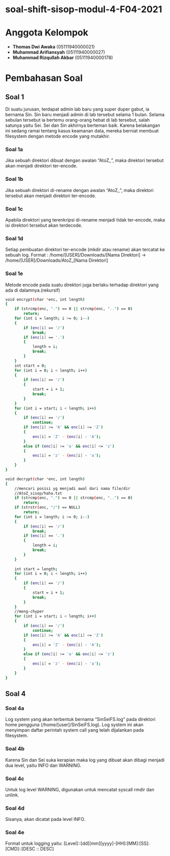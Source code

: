 # soal-shift-sisop-modul-4-F04-2021

# Anggota Kelompok
- **Thomas Dwi Awaka** (05111940000021)
- **Muhammad Arifiansyah** (05111940000027)
- **Muhammad Rizqullah Akbar** (05111940000178)

# Pembahasan Soal
## Soal 1
Di suatu jurusan, terdapat admin lab baru yang super duper gabut, ia bernama Sin. Sin baru menjadi admin di lab tersebut selama 1 bulan. Selama sebulan tersebut ia bertemu orang-orang hebat di lab tersebut, salah satunya yaitu Sei. Sei dan Sin akhirnya berteman baik. Karena belakangan ini sedang ramai tentang kasus keamanan data, mereka berniat membuat filesystem dengan metode encode yang mutakhir. 
### Soal 1a
Jika sebuah direktori dibuat dengan awalan “AtoZ_”, maka direktori tersebut akan menjadi direktori ter-encode.
### Soal 1b
Jika sebuah direktori di-rename dengan awalan “AtoZ_”, maka direktori tersebut akan menjadi direktori ter-encode.
### Soal 1c
Apabila direktori yang terenkripsi di-rename menjadi tidak ter-encode, maka isi direktori tersebut akan terdecode.
### Soal 1d
Setiap pembuatan direktori ter-encode (mkdir atau rename) akan tercatat ke sebuah log. Format : /home/[USER]/Downloads/[Nama Direktori] → /home/[USER]/Downloads/AtoZ_[Nama Direktori]
### Soal 1e
Metode encode pada suatu direktori juga berlaku terhadap direktori yang ada di dalamnya.(rekursif)
```bash
void encrypt(char *enc, int length)
{
    if (strcmp(enc, ".") == 0 || strcmp(enc, "..") == 0)
        return;
    for (int i = length; i >= 0; i--)
    {
        if (enc[i] == '/')
            break;
        if (enc[i] == '.')
        {
            length = i;
            break;
        }
    }
    int start = 0;
    for (int i = 0; i < length; i++)
    {
        if (enc[i] == '/')
        {
            start = i + 1;
            break;
        }
    }
    for (int i = start; i < length; i++)
    {
        if (enc[i] == '/')
            continue;
        if (enc[i] >= 'A' && enc[i] <= 'Z')
        {
            enc[i] = 'Z' - (enc[i] - 'A');
        }
        else if (enc[i] >= 'a' && enc[i] <= 'z')
        {
            enc[i] = 'z' - (enc[i] - 'a');
        }
    }
}

void decrypt(char *enc, int length)
{
	//mencari posisi yg menjadi awal dari nama file/dir
	//AtoZ_sisop/haha.txt
    if (strcmp(enc, ".") == 0 || strcmp(enc, "..") == 0)
        return;
    if (strstr(enc, "/") == NULL)
        return;
    for (int i = length; i >= 0; i--)
    {
        if (enc[i] == '/')
            break;
        if (enc[i] == '.')
        {
            length = i;
            break;
        }
    }
	
    int start = length;
    for (int i = 0; i < length; i++)
    {
        if (enc[i] == '/')
        {
            start = i + 1;
            break;
        }
    }
	//meng-chyper
    for (int i = start; i < length; i++)
    {
        if (enc[i] == '/')
            continue;
        if (enc[i] >= 'A' && enc[i] <= 'Z')
        {
            enc[i] = 'Z' - (enc[i] - 'A');
        }
        else if (enc[i] >= 'a' && enc[i] <= 'z')
        {
            enc[i] = 'z' - (enc[i] - 'a');
        }
    }
}
```




## Soal 4
### Soal 4a
Log system yang akan terbentuk bernama “SinSeiFS.log” pada direktori home pengguna (/home/[user]/SinSeiFS.log). Log system ini akan menyimpan daftar perintah system call yang telah dijalankan pada filesystem.
### Soal 4b
Karena Sin dan Sei suka kerapian maka log yang dibuat akan dibagi menjadi dua level, yaitu INFO dan WARNING.
### Soal 4c
Untuk log level WARNING, digunakan untuk mencatat syscall rmdir dan unlink.
### Soal 4d
Sisanya, akan dicatat pada level INFO.
### Soal 4e
Format untuk logging yaitu: [Level]::[dd][mm][yyyy]-[HH]:[MM]:[SS]:[CMD]::[DESC :: DESC]
